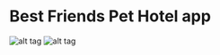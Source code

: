 # Best Friends Pet Hotel app
![alt tag](http://mws3000.com/dog_pictures/promo1.jpg)
![alt tag](http://mws3000.com/dog_pictures/promo2.jpg)
